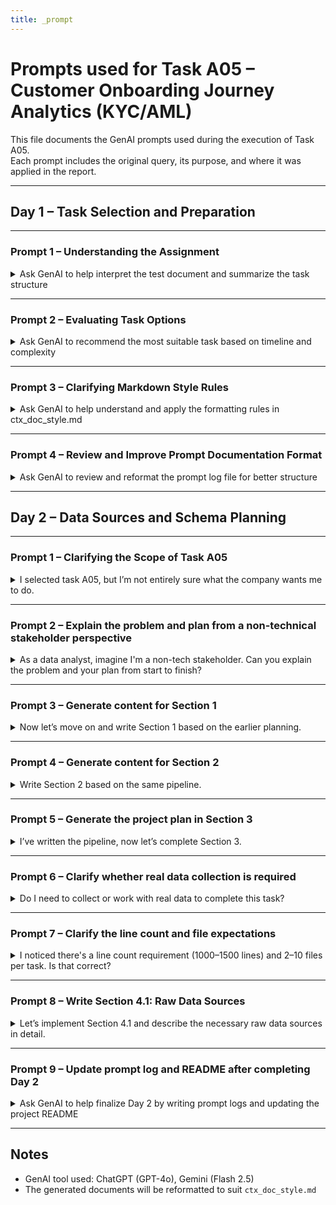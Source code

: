 ```yaml
---
title: _prompt
---
```


# Prompts used for Task A05 – Customer Onboarding Journey Analytics (KYC/AML)

This file documents the GenAI prompts used during the execution of Task A05.  
Each prompt includes the original query, its purpose, and where it was applied in the report.

---

## Day 1 – Task Selection and Preparation

---

### Prompt 1 – Understanding the Assignment
<details>
<summary>Ask GenAI to help interpret the test document and summarize the task structure</summary>

---

**Prompt:**  
> I just received an invitation to the DA technical test after passing the CV screening round. The test needs to be completed within 5 days. I will share the full test file with you — please review it and summarize the structure for me.

**Purpose:**  
- Understand the overall structure of the technical test, including tasks in List A and List B.  
- Identify the deliverables and style guidelines required.

**Used for:**  
- Initial orientation and task selection strategy.

---
</details>

---

### Prompt 2 – Evaluating Task Options
<details>
<summary>Ask GenAI to recommend the most suitable task based on timeline and complexity</summary>

---

**Prompt:**  
> Given the tasks in List A, which one should I start with if I want to ensure quality within the given time frame?

**Purpose:**  
- Compare tasks A01–A05 and recommend the one that fits best with the time, complexity, and expected deliverables.

**Decision:**  
- Initially considered A01 → Later switched to A05 due to better clarity and scope for a solo analysis.

---
</details>

---

### Prompt 3 – Clarifying Markdown Style Rules
<details>
<summary>Ask GenAI to help understand and apply the formatting rules in ctx_doc_style.md</summary>

---

**Prompt:**  
> Before selecting the task, I’ll provide you with a markdown file describing the style guide required by the company. Please review and follow that format throughout the project documentation.

**Purpose:**  
- Ensure all reports (`report_A05.md`, prompt logs, supplementary files) fully comply with the internal style guide.  
- Avoid structural errors such as misplaced `---`, incorrect bullet usage, or unwrapped `<details>` sections.

**Used in:**  
- Every section of `report_A05.md` and other deliverables throughout the project.

---
</details>

---

### Prompt 4 – Review and Improve Prompt Documentation Format
<details>
<summary>Ask GenAI to review and reformat the prompt log file for better structure</summary>

---

**Prompt:**  
> Here's the initial version of my prompt log file:  
> ```
> ---
> title: _prompt
> ---
> # Prompts used for Task A05 – Customer Onboarding Journey Analytics
> ...
> ```
> Can you restructure it to be more professional and aligned with the expected format?

**Purpose:**  
- Reformat the prompt file for better readability, consistency, and compliance with documentation expectations.

**Result:**  
- The prompt log (`report_A05_prompt.md`) was rewritten to include:
  - A proper YAML title
  - Structured `<details>` blocks for each prompt
  - Descriptions of prompt purpose and where they were used in the project

**Used in:**  
- Entire Day 1 section of `report_A05_prompt.md`

---
</details>

---

## Day 2 – Data Sources and Schema Planning

---

### Prompt 1 – Clarifying the Scope of Task A05
<details>
<summary>I selected task A05, but I’m not entirely sure what the company wants me to do.</summary>

---

**Purpose:**  
- Clarify the scope, goals, and expected deliverables of Task A05.  
- Identify the core analytical pillars: customer onboarding, KYC/AML, funnel design.

**GenAI Summary:**  
- The company does not require actual system implementation or real data.  
- The goal is to assess analytical thinking, data framework design, and technical documentation.  
- The analysis should focus on: funnel performance, friction points, and compliance efficiency.

---
</details>

---

### Prompt 2 – Explain the problem and plan from a non-technical stakeholder perspective
<details>
<summary>As a data analyst, imagine I'm a non-tech stakeholder. Can you explain the problem and your plan from start to finish?</summary>

---

**Purpose:**  
- Create a high-level, business-friendly explanation of the problem context and planned approach.  
- Used as the basis for Sections 1 and 2 of the report.

**Used in:**  
- `## 1. Problem Statement`  
- `## 2. Project Objectives`

---
</details>

---

### Prompt 3 – Generate content for Section 1
<details>
<summary>Now let’s move on and write Section 1 based on the earlier planning.</summary>

---

**Purpose:**  
- Generate bullet point content for the problem statement.  
- Describe current onboarding challenges such as abandonment, friction, cost, and risk.

---
</details>

---

### Prompt 4 – Generate content for Section 2
<details>
<summary>Write Section 2 based on the same pipeline.</summary>

---

**Purpose:**  
- Define the project’s primary objectives and key business questions.  
- Emphasize customer experience, risk control, and analytical KPIs.

---
</details>

---

### Prompt 5 – Generate the project plan in Section 3
<details>
<summary>I’ve written the pipeline, now let’s complete Section 3.</summary>

---

**Purpose:**  
- Define the four-phase project plan: data collection → analytics framework → deep-dive analysis → recommendations.  
- Ensure the format adheres to `ctx_doc_style.md`, using bullet points, `---`, and structured `<details>` blocks.

---
</details>

---

### Prompt 6 – Clarify whether real data collection is required
<details>
<summary>Do I need to collect or work with real data to complete this task?</summary>

---

**Purpose:**  
- Confirm whether real-world data pipelines or code are required.

**GenAI Summary:**  
- No real data or implementation is needed.  
- Focus is on designing logic, data flow, and documentation.  
- The deliverable is an analytical framework, not executable code.

---
</details>

---

### Prompt 7 – Clarify the line count and file expectations
<details>
<summary>I noticed there's a line count requirement (1000–1500 lines) and 2–10 files per task. Is that correct?</summary>

---

**Purpose:**  
- Understand documentation expectations in terms of depth and granularity.

**GenAI Summary:**  
- Correct. Reports should be detailed, modular, and structured.  
- Long sections should be split across files (e.g., schema, KPIs, dashboards).  
- Multiple markdown files may be required to fully present the solution.

---
</details>

---

### Prompt 8 – Write Section 4.1: Raw Data Sources
<details>
<summary>Let’s implement Section 4.1 and describe the necessary raw data sources in detail.</summary>

---

**Prompt:**  
> Please help me write Section 4.1 – Raw Data Sources. Use `ctx_doc_style.md` format. Group the data into categories (registration, identity verification, biometrics, risk, communications...) and provide example fields and rationale for each.

**Used in:**  
- `## 4. Data Sources and Schema Design` → Section 4.1

---
</details>

---

### Prompt 9 – Update prompt log and README after completing Day 2
<details>
<summary>Ask GenAI to help finalize Day 2 by writing prompt logs and updating the project README</summary>

---

**Prompt:**  
> I’ve finished Day 2. Please help me update `report_A05_prompt.md` to include all prompts used today, and revise the progress tracker in `README.md` accordingly.

**Purpose:**  
- Document all GenAI interactions for Day 2 in a professional format.  
- Ensure the `README.md` reflects accurate progress and work completed.

**Used in:**  
- End of `report_A05_prompt.md` (Day 2)  
- Timeline section and checklist in `README.md`

---

</details>

---

## Notes

- GenAI tool used: ChatGPT (GPT-4o), Gemini (Flash 2.5)
- The generated documents will be reformatted to suit `ctx_doc_style.md`
